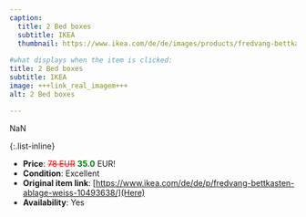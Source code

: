 ```yaml
---
caption:
  title: 2 Bed boxes
  subtitle: IKEA
  thumbnail: https://www.ikea.com/de/de/images/products/fredvang-bettkasten-ablage-weiss__0962752_pe808963_s5.jpg
  
#what displays when the item is clicked:
title: 2 Bed boxes
subtitle: IKEA
image: +++link_real_imagem+++
alt: 2 Bed boxes

---
```

NaN

{:.list-inline} 
- **Price**: <span style="color:red"><del>78 EUR</del></span> <span style="color:green">**35.0**</span> EUR!
- **Condition**: Excellent
- **Original item link**: [https://www.ikea.com/de/de/p/fredvang-bettkasten-ablage-weiss-10493638/](Here)
- **Availability**: Yes
